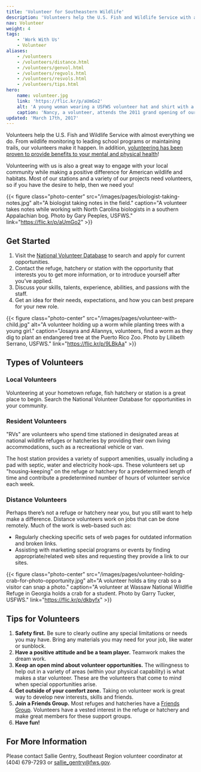 ```yaml
---
title: 'Volunteer for Southeastern Wildlife'
description: 'Volunteers help the U.S. Fish and Wildlife Service with almost everything we do. From wildlife monitoring to leading school programs or maintaining trails, our volunteers make it happen. Discover how you can volunteer to help wildlife today.'
nav: Volunteer
weight: 4
tags:
    - 'Work With Us'
    - Volunteer
aliases:
    - /volunteers
    - /volunteers/distance.html
    - /volunteers/genvol.html
    - /volunteers/regvols.html
    - /volunteers/resvols.html
    - /volunteers/tips.html
hero:
    name: volunteer.jpg
    link: 'https://flic.kr/p/aUmGo2'
    alt: 'A young woman wearing a USFWS volunteer hat and shirt with a temporary from tattoo on her cheek.'
    caption: 'Nancy, a volunteer, attends the 2011 grand opening of our Caribbean offices in Boquerón, Puerto Rico. Photo by USFWS.'
updated: 'March 17th, 2017'
---
```


Volunteers help the U.S. Fish and Wildlife Service with almost everything we do. From wildlife monitoring to leading school programs or maintaining trails, our volunteers make it happen. In addition, [volunteering has been proven to provide benefits to your mental and physical health](http://www.helpguide.org/articles/work-career/volunteering-and-its-surprising-benefits.htm)!

Volunteering with us is also a great way to engage with your local community while making a positive difference for American wildlife and habitats. Most of our stations and a variety of our projects need volunteers, so if you have the desire to help, then we need you!

{{< figure class="photo-center" src="/images/pages/biologist-taking-notes.jpg" alt="A biologist taking notes in the field." caption="A volunteer takes notes while working with North Carolina biologists in a southern Appalachian bog. Photo by Gary Peeples, USFWS." link="https://flic.kr/p/aUmGo2" >}}

## Get Started
1. Visit the [National Volunteer Database](https://www.volunteer.gov/) to search and apply for current opportunities.
2. Contact the refuge, hatchery or station with the opportunity that interests you to get more information, or to introduce yourself after you’ve applied.
3. Discuss your skills, talents, experience, abilities, and passions with the staff.
4. Get an idea for their needs, expectations, and how you can best prepare for your new role.

{{< figure class="photo-center" src="/images/pages/volunteer-with-child.jpg" alt="A volunteer holding up a worm while planting trees with a young girl." caption="Josayra and Allannys, volunteers, find a worm as they dig to plant an endangered tree at the Puerto Rico Zoo. Photo by Lilibeth Serrano, USFWS." link="https://flic.kr/p/9LBkAa" >}}

## Types of Volunteers

### Local Volunteers
Volunteering at your hometown refuge, fish hatchery or station is a great place to begin. Search the National Volunteer Database for opportunities in your community.

### Resident Volunteers
"RVs" are volunteers who spend time stationed in designated areas at national wildlife refuges or hatcheries by providing their own living accommodations, such as a recreational vehicle or van.

The host station provides a variety of support amenities, usually including a pad with septic, water and electricity hook-ups. These volunteers set up "housing-keeping" on the refuge or hatchery for a predetermined length of time and contribute a predetermined number of hours of volunteer service each week.

### Distance Volunteers
Perhaps there’s not a refuge or hatchery near you, but you still want to help make a difference. Distance volunteers work on jobs that can be done remotely. Much of the work is web-based such as:
 - Regularly checking specific sets of web pages for outdated information and broken links.
 - Assisting with marketing special programs or events by finding appropriate/related web sites and requesting they provide a link to our sites.

{{< figure class="photo-center" src="/images/pages/volunteer-holding-crab-for-photo-opportunity.jpg" alt="A volunteer holds a tiny crab so a visitor can snap a photo." caption="A volunteer at Wassaw National Wildlfie Refuge in Georgia holds a crab for a student. Photo by Garry Tucker, USFWS." link="https://flic.kr/p/dkbyfx" >}}

## Tips for Volunteers
1. **Safety first.** Be sure to clearly outline any special limitations or needs you may have. Bring any materials you may need for your job, like water or sunblock.
2. **Have a positive attitude and be a team player.** Teamwork makes the dream work.
3. **Keep an open mind about volunteer opportunities.** The willingness to help out in a variety of areas (within your physical capability) is what makes a star volunteer. These are the volunteers that come to mind when special opportunities arise.
4. **Get outside of your comfort zone.** Taking on volunteer work is great way to develop new interests, skills and friends.
5. **Join a Friends Group.** Most refuges and hatcheries have a [Friends Group](/work-with-us/friends-groups). Volunteers have a vested interest in the refuge or hatchery and make great members for these support groups.
6. **Have fun!**

## For More Information
Please contact Sallie Gentry, Southeast Region volunteer coordinator at (404) 679-7293 or [sallie_gentry@fws.gov](mailto:sallie_gentry@fws.gov?subject=Volunteer+Opportunities).
